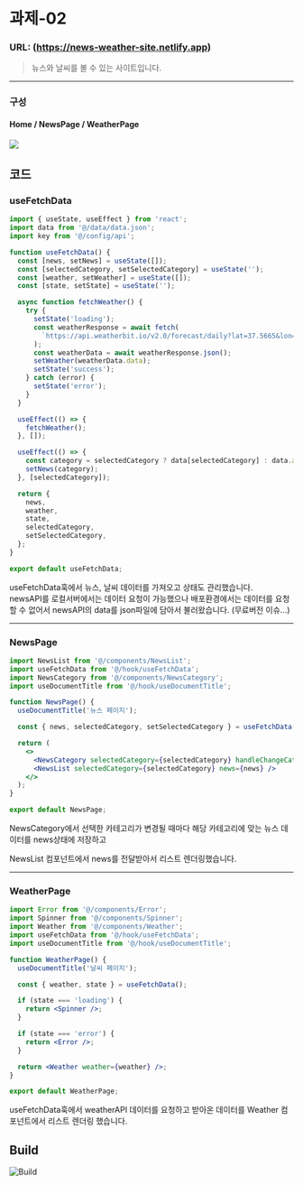 # 과제-02

### URL: (https://news-weather-site.netlify.app)

> 뉴스와 날씨를 볼 수 있는 사이트입니다.

---

### 구성

#### Home / NewsPage / WeatherPage

<img src="https://github.com/minomad/react-mission/assets/131448929/8c8564be-0ead-435b-8584-79ac87ca2eef" >

## 코드

### useFetchData

```jsx
import { useState, useEffect } from 'react';
import data from '@/data/data.json';
import key from '@/config/api';

function useFetchData() {
  const [news, setNews] = useState([]);
  const [selectedCategory, setSelectedCategory] = useState('');
  const [weather, setWeather] = useState([]);
  const [state, setState] = useState('');

  async function fetchWeather() {
    try {
      setState('loading');
      const weatherResponse = await fetch(
        `https://api.weatherbit.io/v2.0/forecast/daily?lat=37.5665&lon=126.9780&days=5&key=${key}`
      );
      const weatherData = await weatherResponse.json();
      setWeather(weatherData.data);
      setState('success');
    } catch (error) {
      setState('error');
    }
  }

  useEffect(() => {
    fetchWeather();
  }, []);

  useEffect(() => {
    const category = selectedCategory ? data[selectedCategory] : data.articles;
    setNews(category);
  }, [selectedCategory]);

  return {
    news,
    weather,
    state,
    selectedCategory,
    setSelectedCategory,
  };
}

export default useFetchData;
```

useFetchData훅에서 뉴스, 날씨 데이터를 가져오고 상태도 관리했습니다.  
newsAPI를 로컬서버에서는 데이터 요청이 가능했으나 배포환경에서는 데이터를 요청할 수 없어서 newsAPI의 data를 json파일에 담아서 불러왔습니다. (무료버전 이슈...)

---

### NewsPage

```jsx
import NewsList from '@/components/NewsList';
import useFetchData from '@/hook/useFetchData';
import NewsCategory from '@/components/NewsCategory';
import useDocumentTitle from '@/hook/useDocumentTitle';

function NewsPage() {
  useDocumentTitle('뉴스 페이지');

  const { news, selectedCategory, setSelectedCategory } = useFetchData('');

  return (
    <>
      <NewsCategory selectedCategory={selectedCategory} handleChangeCategory={setSelectedCategory} />
      <NewsList selectedCategory={selectedCategory} news={news} />
    </>
  );
}

export default NewsPage;
```

NewsCategory에서 선택한 카테고리가 변경될 때마다 해당 카테고리에 맞는 뉴스 데이터를 news상태에 저장하고

NewsList 컴포넌트에서 news를 전달받아서 리스트 렌더링했습니다.

---

### WeatherPage

```jsx
import Error from '@/components/Error';
import Spinner from '@/components/Spinner';
import Weather from '@/components/Weather';
import useFetchData from '@/hook/useFetchData';
import useDocumentTitle from '@/hook/useDocumentTitle';

function WeatherPage() {
  useDocumentTitle('날씨 페이지');

  const { weather, state } = useFetchData();

  if (state === 'loading') {
    return <Spinner />;
  }

  if (state === 'error') {
    return <Error />;
  }

  return <Weather weather={weather} />;
}

export default WeatherPage;
```

useFetchData훅에서 weatherAPI 데이터를 요청하고 받아온 데이터를 Weather 컴포넌트에서 리스트 렌더링 했습니다.

## Build

![Build](https://github.com/minomad/react-mission/assets/131448929/bec82ada-4b36-417b-a1cd-1dc458163669)
